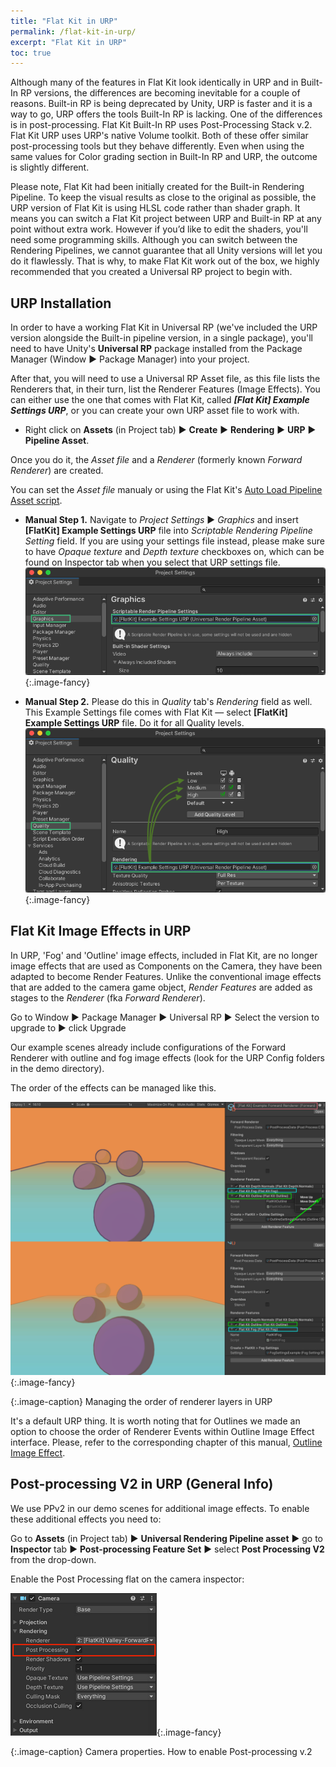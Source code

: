 ```yaml
---
title: "Flat Kit in URP"
permalink: /flat-kit-in-urp/
excerpt: "Flat Kit in URP"
toc: true
---
```


Although many of the features in Flat Kit look identically in URP and in Built-In RP versions, the differences are becoming inevitable for a couple of reasons. Built-in RP is being deprecated by Unity, URP is faster and it is a way to go, URP offers the tools Built-In RP is lacking. One of the differences is in post-processing. Flat Kit Built-In RP uses Post-Processing Stack v.2. Flat Kit URP uses URP's native Volume toolkit. Both of these offer similar post-processing tools but they behave differently. Even when using the same values for Color grading section in Built-In RP and URP, the outcome is slightly different.

Please note, Flat Kit had been initially created for the Built-in Rendering Pipeline. To keep the visual results as close to the original as possible, the URP version of Flat Kit is using HLSL code rather than shader graph. It means you can switch a Flat Kit project between URP and Built-in RP at any point without extra work. However if you’d like to edit the shaders, you'll need some programming skills. Although you can switch between the Rendering Pipelines, we cannot guarantee that all Unity versions will let you do it flawlessly. That is why, to make Flat Kit work out of the box, we highly recommended that you created a Universal RP project to begin with.

## URP Installation

In order to have a working Flat Kit in Universal RP (we've included the URP version alongside the Built-in pipeline version, in a single package), you'll need to have Unity's **Universal RP** package installed from the Package Manager (Window ▶︎ Package Manager) into your project.

After that, you will need to use a Universal RP Asset file, as this file lists the Renderers that, in their turn, list the Renderer Features (Image Effects). You can either use the one that comes with Flat Kit, called ***[Flat Kit] Example Settings URP***, or you can create your own URP asset file to work with.

* Right click on **Assets** (in Project tab) ▶︎ **Create** ▶︎ **Rendering** ▶︎ **URP** ▶︎ **Pipeline Asset**.

Once you do it, the _Asset file_ and a _Renderer_ (formerly known _Forward Renderer_) are created.

You can set the _Asset file_ manualy or using the Flat Kit's [Auto Load Pipeline Asset script](/additional-scripts/#auto-load-pipeline-asset).

* **Manual Step 1.** Navigate to *Project Settings* ▶︎ *Graphics* and insert **[FlatKit] Example Settings URP** file into *Scriptable Rendering Pipeline Setting* field.
If you are using your settings file instead, please make sure to have *Opaque texture* and *Depth texture* checkboxes on, which can be found on Inspector tab when you select that URP settings file.  
![Flat Kit import instructions - Step 5](/FlatKit_Manual_Images/manual_import_instructions_6.png){:.image-fancy}

* **Manual Step 2.** Please do this in *Quality* tab's *Rendering* field as well. This Example Settings file comes with Flat Kit — select **[FlatKit] Example Settings URP** file. Do it for all Quality levels.  
![Flat Kit import instructions - Step 6](/FlatKit_Manual_Images/manual_import_instructions_7.png){:.image-fancy}

<!-- Here's a video showing setting it up.  

<iframe width="560" height="315" src="https://www.youtube.com/embed/8yiihlFPmGg?start=108" title="YouTube video player" frameborder="0" allow="accelerometer; autoplay; clipboard-write; encrypted-media; gyroscope; picture-in-picture" allowfullscreen></iframe>   -->

## Flat Kit Image Effects in URP

In URP, 'Fog' and 'Outline' image effects, included in Flat Kit, are no longer image effects that are used as Components on the Camera, they have been adapted to become Render Features. Unlike the conventional image effects that are added to the camera game object, _Render Features_ are added as stages to the _Renderer_ (fka _Forward Renderer_).

<!--
To use Flat Kit effects, please first update the Universal RP to the version higher than 8.2.0.
-->

Go to Window ▶︎ Package Manager ▶︎ Universal RP ▶︎ Select the version to upgrade to ▶︎ click Upgrade

Our example scenes already include configurations of the Forward Renderer with outline and fog image effects (look for the URP Config folders in the demo directory).

<!--
To enable outline and fog, select the ForwardRendererConfig and add the 'outline' or 'fog' stage. In the case of 'outline' effect, you also need to add the DepthNormalsPass stage.
-->

The order of the effects can be managed like this.

[![Managing the order of renderer layers in URP](/FlatKit_Manual_Images/URP-renderer-layers-01.png)](/FlatKit_Manual_Images/URP-renderer-layers-01.png){:.image-fancy}

{:.image-caption}
Managing the order of renderer layers in URP

It's a default URP thing. It is worth noting that for Outlines we made an option to choose the order of Renderer Events within Outline Image Effect interface. Please, refer to the corresponding chapter of this manual, [Outline Image Effect](/outline).

## Post-processing V2 in URP (General Info)

We use PPv2 in our demo scenes for additional image effects. To enable these additional effects you need to:

Go to **Assets** (in Project tab) ▶︎ **Universal Rendering Pipeline asset** ▶︎ go to **Inspector** tab ▶︎ **Post-processing Feature Set** ▶︎ select **Post Processing V2** from the drop-down.

Enable the Post Processing flat on the camera inspector:

![Camera properties. How to enable Post-processing v.2](/FlatKit_Manual_Images/enable-post-processing-camera.png){:.image-fancy}

{:.image-caption}
Camera properties. How to enable Post-processing v.2
